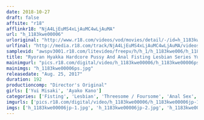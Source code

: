 ```yaml
---
date: 2018-10-27
draft: false
affsite: "r18"
afflinkr18: "NjA4LjEuMS4xLjAuMC4wLjAuMA"
url: "h_1183kwe00006"
urloriginal: "http://www.r18.com/videos/vod/movies/detail/-/id=h_1183kwe00006"
urlfinal: "http://media.r18.com/track/NjA4LjEuMS4xLjAuMC4wLjAuMA/videos/vod/movies/detail/-/id=h_1183kwe00006"
samplevid: "awspv3001.r18.com/litevideo/freepv/h/h_1/h_1183kwe006/h_1183kwe006_dmb_w.mp4"
title: "Ryoran Hyakka Hardcore Pussy And Anal Fisting Lesbian Series Yui Misaki & Ayako Kano"
mainimgurl: "pics.r18.com/digital/video/h_1183kwe00006/h_1183kwe00006ps.jpg"
mainimgs: "h_1183kwe00006ps.jpg"
releasedate: "Aug. 25, 2017"
duration: 192
productioncomp: "Director's Original"
girls: ['Yui Misaki', 'Ayako Kano']
categories: ['Fisting', 'Lesbian', 'Threesome / Foursome', 'Anal Sex', 'Hi-Def']
imgurls: ['pics.r18.com/digital/video/h_1183kwe00006/h_1183kwe00006jp-1.jpg', 'pics.r18.com/digital/video/h_1183kwe00006/h_1183kwe00006jp-2.jpg', 'pics.r18.com/digital/video/h_1183kwe00006/h_1183kwe00006jp-3.jpg', 'pics.r18.com/digital/video/h_1183kwe00006/h_1183kwe00006jp-4.jpg', 'pics.r18.com/digital/video/h_1183kwe00006/h_1183kwe00006jp-5.jpg', 'pics.r18.com/digital/video/h_1183kwe00006/h_1183kwe00006jp-6.jpg', 'pics.r18.com/digital/video/h_1183kwe00006/h_1183kwe00006jp-7.jpg', 'pics.r18.com/digital/video/h_1183kwe00006/h_1183kwe00006jp-8.jpg', 'pics.r18.com/digital/video/h_1183kwe00006/h_1183kwe00006jp-9.jpg', 'pics.r18.com/digital/video/h_1183kwe00006/h_1183kwe00006jp-10.jpg', 'pics.r18.com/digital/video/h_1183kwe00006/h_1183kwe00006jp-11.jpg', 'pics.r18.com/digital/video/h_1183kwe00006/h_1183kwe00006jp-12.jpg', 'pics.r18.com/digital/video/h_1183kwe00006/h_1183kwe00006jp-13.jpg', 'pics.r18.com/digital/video/h_1183kwe00006/h_1183kwe00006jp-14.jpg', 'pics.r18.com/digital/video/h_1183kwe00006/h_1183kwe00006jp-15.jpg', 'pics.r18.com/digital/video/h_1183kwe00006/h_1183kwe00006jp-16.jpg', 'pics.r18.com/digital/video/h_1183kwe00006/h_1183kwe00006jp-17.jpg', 'pics.r18.com/digital/video/h_1183kwe00006/h_1183kwe00006jp-18.jpg', 'pics.r18.com/digital/video/h_1183kwe00006/h_1183kwe00006jp-19.jpg', 'pics.r18.com/digital/video/h_1183kwe00006/h_1183kwe00006jp-20.jpg']
imgs: ['h_1183kwe00006jp-1.jpg', 'h_1183kwe00006jp-2.jpg', 'h_1183kwe00006jp-3.jpg', 'h_1183kwe00006jp-4.jpg', 'h_1183kwe00006jp-5.jpg', 'h_1183kwe00006jp-6.jpg', 'h_1183kwe00006jp-7.jpg', 'h_1183kwe00006jp-8.jpg', 'h_1183kwe00006jp-9.jpg', 'h_1183kwe00006jp-10.jpg', 'h_1183kwe00006jp-11.jpg', 'h_1183kwe00006jp-12.jpg', 'h_1183kwe00006jp-13.jpg', 'h_1183kwe00006jp-14.jpg', 'h_1183kwe00006jp-15.jpg', 'h_1183kwe00006jp-16.jpg', 'h_1183kwe00006jp-17.jpg', 'h_1183kwe00006jp-18.jpg', 'h_1183kwe00006jp-19.jpg', 'h_1183kwe00006jp-20.jpg']
---
```


